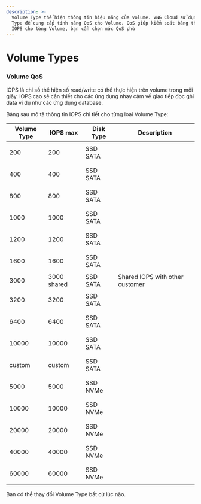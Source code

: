 ```yaml
---
description: >-
  Volume Type thể hiện thông tin hiệu năng của volume. VNG Cloud sử dụng Volume
  Type để cung cấp tính năng QoS cho Volume. QoS giúp kiểm soát băng thông và
  IOPS cho từng Volume, bạn cần chọn mức QoS phù
---
```


# Volume Types

### **Volume QoS** <a href="#volumetypes-volumeqos" id="volumetypes-volumeqos"></a>

IOPS là chỉ số thể hiện số read/write có thể thực hiện trên volume trong mỗi giây. IOPS cao sẽ cần thiết cho các ứng dụng nhạy cảm về giao tiếp đọc ghi data ví dụ như các ứng dụng database.

Bảng sau mô tả thông tin IOPS chi tiết cho từng loại Volume Type:

| Volume Type | IOPS max    | Disk Type | Description                     |
| ----------- | ----------- | --------- | ------------------------------- |
| 200         | 200         | SSD SATA  | <p><br></p>                     |
| 400         | 400         | SSD SATA  | <p><br></p>                     |
| 800         | 800         | SSD SATA  | <p><br></p>                     |
| 1000        | 1000        | SSD SATA  | <p><br></p>                     |
| 1200        | 1200        | SSD SATA  | <p><br></p>                     |
| 1600        | 1600        | SSD SATA  | <p><br></p>                     |
| 3000        | 3000 shared | SSD SATA  | Shared IOPS with other customer |
| 3200        | 3200        | SSD SATA  | <p><br></p>                     |
| 6400        | 6400        | SSD SATA  | <p><br></p>                     |
| 10000       | 10000       | SSD SATA  | <p><br></p>                     |
| custom      | custom      | SSD SATA  | <p><br></p>                     |
| 5000        | 5000        | SSD NVMe  | <p><br></p>                     |
| 10000       | 10000       | SSD NVMe  | <p><br></p>                     |
| 20000       | 20000       | SSD NVMe  | <p><br></p>                     |
| 40000       | 40000       | SSD NVMe  | <p><br></p>                     |
| 60000       | 60000       | SSD NVMe  | <p><br></p>                     |

Bạn có thể thay đổi Volume Type bất cứ lúc nào.
